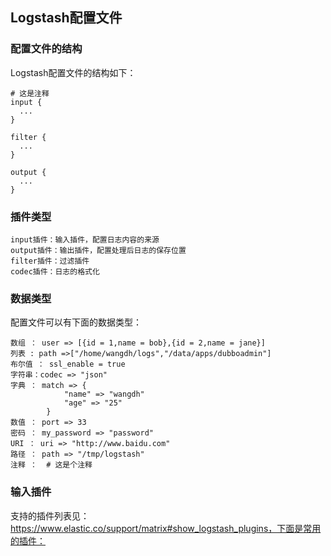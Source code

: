 ## Logstash配置文件

### 配置文件的结构

Logstash配置文件的结构如下：

	# 这是注释
	input {
	  ...
	}
	
	filter {
	  ...
	}
	
	output {
	  ...
	}

### 插件类型

	input插件：输入插件，配置日志内容的来源
	output插件：输出插件，配置处理后日志的保存位置
	filter插件：过滤插件
	codec插件：日志的格式化

### 数据类型

配置文件可以有下面的数据类型：

	数组 ： user => [{id = 1,name = bob},{id = 2,name = jane}]
	列表 : path =>["/home/wangdh/logs","/data/apps/dubboadmin"]
	布尔值 ： ssl_enable = true
	字符串：codec => "json"
	字典 ： match => { 
				"name" => "wangdh"
				"age" => "25"
			}
	数值 ： port => 33
	密码 ： my_password => "password"
	URI ： uri => "http://www.baidu.com"
	路径 ： path => "/tmp/logstash"
	注释 ：  # 这是个注释

### 输入插件

支持的插件列表见：https://www.elastic.co/support/matrix#show_logstash_plugins，下面是常用的插件：















